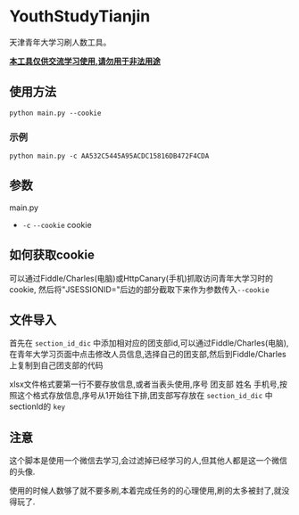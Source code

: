 # YouthStudyTianjin
天津青年大学习刷人数工具。

**<u>本工具仅供交流学习使用,请勿用于非法用途</u>**

## 使用方法
```shell
python main.py --cookie
```

### 示例
```shell
python main.py -c AA532C5445A95ACDC15816DB472F4CDA
```

## 参数

main.py

* `-c` `--cookie`  cookie

## 如何获取cookie

可以通过Fiddle/Charles(电脑)或HttpCanary(手机)抓取访问青年大学习时的cookie, 然后将"JSESSIONID="后边的部分截取下来作为参数传入`--cookie`

## 文件导入

首先在 `section_id_dic` 中添加相对应的团支部id,可以通过Fiddle/Charles(电脑),在青年大学习页面中点击修改人员信息,选择自己的团支部,然后到Fiddle/Charles上复制到自己团支部的代码

xlsx文件格式要第一行不要存放信息,或者当表头使用,序号 团支部 姓名 手机号,按照这个格式存放信息,序号从1开始往下排,团支部写存放在 `section_id_dic` 中sectionId的 `key`

## 注意

这个脚本是使用一个微信去学习,会过滤掉已经学习的人,但其他人都是这一个微信的头像.

使用的时候人数够了就不要多刷,本着完成任务的的心理使用,刷的太多被封了,就没得玩了.
